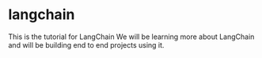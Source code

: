 # langchain

This is the tutorial for LangChain
We will be learning more about LangChain and will be building end to end projects using it. 